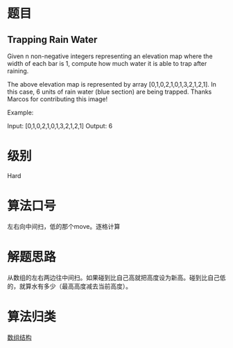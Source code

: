 # 题目
## Trapping Rain Water
Given n non-negative integers representing an elevation map where the width of each bar is 1, compute how much water it is able to trap after raining.


The above elevation map is represented by array [0,1,0,2,1,0,1,3,2,1,2,1]. In this case, 6 units of rain water (blue section) are being trapped. Thanks Marcos for contributing this image!

Example:

Input: [0,1,0,2,1,0,1,3,2,1,2,1]
Output: 6

# 级别 
Hard

# 算法口号
左右向中间扫，低的那个move。逐格计算

# 解题思路
从数组的左右两边往中间扫。如果碰到比自己高就把高度设为新高。碰到比自己低的，就算水有多少（最高高度减去当前高度）。

# 算法归类
<a href="../../../DataStructure.md">数组结构</a>